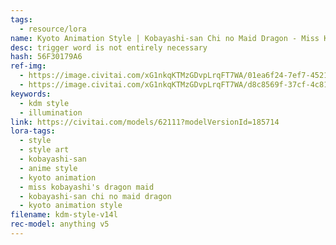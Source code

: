 ```yaml
---
tags:
  - resource/lora
name: Kyoto Animation Style | Kobayashi-san Chi no Maid Dragon - Miss Kobayashi's Dragon Maid
desc: trigger word is not entirely necessary
hash: 56F30179A6
ref-img:
  - https://image.civitai.com/xG1nkqKTMzGDvpLrqFT7WA/01ea6f24-7ef7-4521-8540-798e48535392/width=450/00838-2547764033-masterpiece,%20best%20quality,%20ultra-detailed,%20illustration,%201girl,%20solo,%20looking%20at%20viewer,%20%20_lora_kdm-style-v14l_0.9_,%20kdm%20style,.jpeg
  - https://image.civitai.com/xG1nkqKTMzGDvpLrqFT7WA/d8c8569f-37cf-4c81-8220-087d541f4b92/width=450/00822-1436812166-masterpiece,%20best%20quality,%20ultra-detailed,%20illustration,%201girl,%20solo,%20looking%20at%20viewer,%20%20_lora_kdm-style-v14l_0.9_,%20kdm%20style,.jpeg
keywords:
  - kdm style
  - illumination
link: https://civitai.com/models/62111?modelVersionId=185714
lora-tags:
  - style
  - style art
  - kobayashi-san
  - anime style
  - kyoto animation
  - miss kobayashi's dragon maid
  - kobayashi-san chi no maid dragon
  - kyoto animation style
filename: kdm-style-v14l
rec-model: anything v5
---
```







